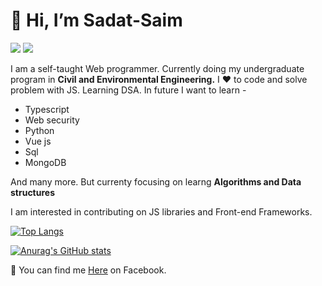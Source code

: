 <h1>👋 Hi, I’m <strong>Sadat-Saim</strong></h1>

![](https://komarev.com/ghpvc/?username=sadat-saim&label=PROFILE+VIEWS)
[![](https://img.shields.io/github/followers/sadat-saim?style=social)](https://img.shields.io/github/followers/sadat-saim?style=social)



I am a self-taught Web programmer. Currently doing my undergraduate program in <strong>Civil and Environmental Engineering.</strong>
I ❤️ to code and solve problem with JS. Learning DSA. In future I want to learn -

<ul type="disk">
<li>Typescript</li>
<li>Web security</li>
<li>Python</li>
<li>Vue js</li>
<li>Sql</li>
<li>MongoDB</li>
</ul>
<p>And many more. But currenty focusing on learng <b>Algorithms and Data structures</b></p>

I am interested in contributing on JS libraries and Front-end Frameworks.

[![Top Langs](https://github-readme-stats.vercel.app/api/top-langs/?username=sadat-saim&layout=compact)](https://github.com/anuraghazra/github-readme-stats)


[![Anurag's GitHub stats](https://github-readme-stats.vercel.app/api?username=sadat-saim)](https://github.com/anuraghazra/github-readme-stats)

🔗 You can find me <a href="https://www.facebook.com/sadat.saim.50/">Here</a> on Facebook.


<!---
sadat-saim/sadat-saim is a ✨ special ✨ repository because its `README.md` (this file) appears on your GitHub profile.
You can click the Preview link to take a look at your changes.
--->
